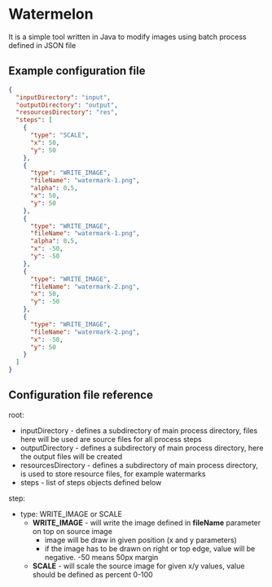 # Watermelon 
It is a simple tool written in Java to modify images using batch process defined in JSON file

## Example configuration file
```json
{
  "inputDirectory": "input",
  "outputDirectory": "output",
  "resourcesDirectory": "res",
  "steps": [
    {
      "type": "SCALE",
      "x": 50,
      "y": 50
    },
    {
      "type": "WRITE_IMAGE",
      "fileName": "watermark-1.png",
      "alpha": 0.5,
      "x": 50,
      "y": 50
    },
    {
      "type": "WRITE_IMAGE",
      "fileName": "watermark-1.png",
      "alpha": 0.5,
      "x": -50,
      "y": -50
    },
    {
      "type": "WRITE_IMAGE",
      "fileName": "watermark-2.png",
      "x": 50,
      "y": -50
    },
    {
      "type": "WRITE_IMAGE",
      "fileName": "watermark-2.png",
      "x": -50,
      "y": 50
    }
  ]
}
```

## Configuration file reference
root:
* inputDirectory - defines a subdirectory of main process directory, files here will be used are source files for all process steps
* outputDirectory - defines a subdirectory of main process directory, here the output files will be created
* resourcesDirectory - defines a subdirectory of main process directory, is used to store resource files, for example watermarks
* steps - list of steps objects defined below

step:
* type: WRITE_IMAGE or SCALE
  * **WRITE_IMAGE** - will write the image defined in **fileName** parameter on top on source image
    * image will be draw in given position (x and y parameters)
    * if the image has to be drawn on right or top edge, value will be negative. -50 means 50px margin
  * **SCALE** - will scale the source image for given x/y values, value should be defined as percent 0-100